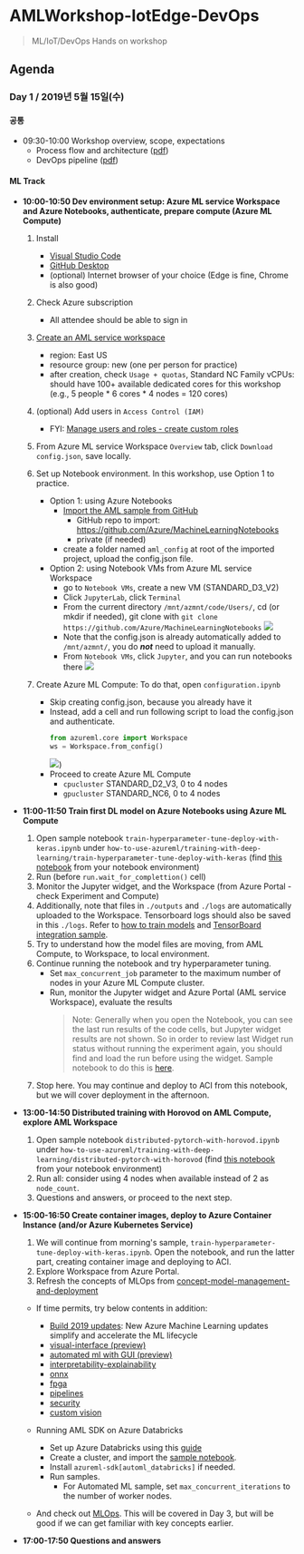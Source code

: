 # AMLWorkshop-IotEdge-DevOps
> ML/IoT/DevOps Hands on workshop

## Agenda
### Day 1 / 2019년 5월 15일(수)

#### 공통
- 09:30-10:00 Workshop overview, scope, expectations
  - Process flow and architecture ([pdf](https://github.com/dem108/AMLWorkshop-IotEdge-DevOps/blob/master/doc/decks/Microsoft%20AI%20Architecture%20one-slider-EN-v20190513.pdf))
  - DevOps pipeline ([pdf](https://github.com/dem108/AMLWorkshop-IotEdge-DevOps/blob/master/doc/decks/DevOps-ML-IotEdge-pipeline-flow-v20190513.pdf))


#### ML Track
- **10:00-10:50 Dev environment setup: Azure ML service Workspace and Azure Notebooks, authenticate, prepare compute (Azure ML Compute)**

    1. Install
        - [Visual Studio Code](https://code.visualstudio.com/)
        - [GitHub Desktop](https://desktop.github.com/)
        - (optional) Internet browser of your choice (Edge is fine, Chrome is also good)
    1. Check Azure subscription
        - All attendee should be able to sign in
    1. [Create an AML service workspace](https://docs.microsoft.com/en-us/azure/machine-learning/service/setup-create-workspace)
        - region: East US
        - resource group: new (one per person for practice)
        - after creation, check `Usage + quotas`, Standard NC Family vCPUs: should have 100+ available dedicated cores for this workshop (e.g., 5 people * 6 cores * 4 nodes = 120 cores)
    1. (optional) Add users in `Access Control (IAM)`
        - FYI: [Manage users and roles - create custom roles](https://docs.microsoft.com/en-us/azure/machine-learning/service/how-to-assign-roles#create-custom-role)
    1. From Azure ML service Workspace `Overview` tab, click `Download config.json`, save locally.
    1. Set up Notebook environment. In this workshop, use Option 1 to practice.
        - Option 1: using Azure Notebooks
            - [Import the AML sample from GitHub](https://docs.microsoft.com/en-us/azure/notebooks/create-clone-jupyter-notebooks#import-a-project-from-github)
                - GitHub repo to import: https://github.com/Azure/MachineLearningNotebooks
                - private (if needed)
            - create a folder named `aml_config` at root of the imported project, upload the config.json file.
        - Option 2: using Notebook VMs from Azure ML service Workspace
            - go to `Notebook VMs`, create a new VM (STANDARD_D3_V2)
            - Click `JupyterLab`, click `Terminal`
            - From the current directory `/mnt/azmnt/code/Users/`, cd <USERNAME> (or mkdir if needed), git clone with `git clone https://github.com/Azure/MachineLearningNotebooks`
            ![](https://raw.githubusercontent.com/dem108/AMLWorkshop-IotEdge-DevOps/master/doc/images/setup-notebook-vm-jupyterlab-gitclone.jpg)
            - Note that the config.json is already automatically added to `/mnt/azmnt/`, you do ***not*** need to upload it manually.
            - From `Notebook VMs`, click `Jupyter`, and you can run notebooks there
            ![](https://raw.githubusercontent.com/dem108/AMLWorkshop-IotEdge-DevOps/master/doc/images/setup-notebook-vm-jupyter-notebook.jpg)

    1. Create Azure ML Compute: To do that, open `configuration.ipynb`

        - Skip creating config.json, because you already have it
        - Instead, add a cell and run following script to load the config.json and authenticate.
            ```python
            from azureml.core import Workspace
            ws = Workspace.from_config()
            ```
            ![](https://raw.githubusercontent.com/dem108/AMLWorkshop-IotEdge-DevOps/master/doc/images/authenticate-workspace.jpg))
        - Proceed to create Azure ML Compute
            - `cpucluster` STANDARD_D2_V3, 0 to 4 nodes
            - `gpucluster` STANDARD_NC6, 0 to 4 nodes

- **11:00-11:50 Train first DL model on Azure Notebooks using Azure ML Compute**

    1. Open sample notebook `train-hyperparameter-tune-deploy-with-keras.ipynb` under `how-to-use-azureml/training-with-deep-learning/train-hyperparameter-tune-deploy-with-keras` (find [this notebook](https://github.com/Azure/MachineLearningNotebooks/blob/master/how-to-use-azureml/training-with-deep-learning/train-hyperparameter-tune-deploy-with-keras/train-hyperparameter-tune-deploy-with-keras.ipynb) from your notebook environment)
    1. Run (before `run.wait_for_complettion()` cell)
    1. Monitor the Jupyter widget, and the Workspace (from Azure Portal - check Experiment and Compute)
    1. Additionally, note that files in `./outputs` and `./logs` are automatically uploaded to the Workspace. Tensorboard logs should also be saved in this `./logs`. Refer to [how to train models](https://docs.microsoft.com/en-us/azure/machine-learning/service/how-to-train-ml-models#single-node-training) and [TensorBoard integration sample](https://github.com/Azure/MachineLearningNotebooks/blob/master/how-to-use-azureml/training-with-deep-learning/tensorboard/tensorboard.ipynb).
    1. Try to understand how the model files are moving, from AML Compute, to Workspace, to local environment.
    1. Continue running the notebook and try hyperparameter tuning.
        - Set `max_concurrent_job` parameter to the maximum number of nodes in your Azure ML Compute cluster.
        - Run, monitor the Jupyter widget and Azure Portal (AML service Workspace), evaluate the results
            > Note: Generally when you open the Notebook, you can see the last run results of the code cells, but Jupyter widget results are not shown. So in order to review last Widget run status without running the experiment again, you should find and load the run before using the widget. Sample notebook to do this is [here](https://github.com/dem108/AMLWorkshop-IotEdge-DevOps/blob/master/notebooks/Check-Jupyter-widget-for-a-specific-run.ipynb). 
    1. Stop here. You may continue and deploy to ACI from this notebook, but we will cover deployment in the afternoon.

- **13:00-14:50 Distributed training with Horovod on AML Compute, explore AML Workspace**

    1. Open sample notebook `distributed-pytorch-with-horovod.ipynb` under `how-to-use-azureml/training-with-deep-learning/distributed-pytorch-with-horovod` (find [this notebook](https://github.com/Azure/MachineLearningNotebooks/blob/master/how-to-use-azureml/training-with-deep-learning/distributed-pytorch-with-horovod/distributed-pytorch-with-horovod.ipynb) from your notebook environment)
    1. Run all: consider using 4 nodes when available instead of 2 as `node_count`.
    1. Questions and answers, or proceed to the next step.

- **15:00-16:50 Create container images, deploy to Azure Container Instance (and/or Azure Kubernetes Service)**

    1. We will continue from morning's sample, `train-hyperparameter-tune-deploy-with-keras.ipynb`. Open the notebook, and run the latter part, creating container image and deploying to ACI.
    1. Explore Workspace from Azure Portal.
    1. Refresh the concepts of MLOps from [concept-model-management-and-deployment](https://docs.microsoft.com/en-us/azure/machine-learning/service/concept-model-management-and-deployment)

    * If time permits, try below contents in addition:

        - [Build 2019 updates](https://azure.microsoft.com/en-us/blog/new-azure-machine-learning-updates-simplify-and-accelerate-the-ml-lifecycle/): New Azure Machine Learning updates simplify and accelerate the ML lifecycle
        - [visual-interface (preview)](https://docs.microsoft.com/en-us/azure/machine-learning/service/ui-tutorial-automobile-price-train-score)
        - [automated ml with GUI (preview)](https://docs.microsoft.com/en-us/azure/machine-learning/service/how-to-create-portal-experiments)
        - [interpretability-explainability](https://docs.microsoft.com/en-us/azure/machine-learning/service/machine-learning-interpretability-explainability)
        - [onnx](https://docs.microsoft.com/en-us/azure/machine-learning/service/concept-onnx)
        - [fpga](https://docs.microsoft.com/en-us/azure/machine-learning/service/concept-accelerate-with-fpgas)
        - [pipelines](https://docs.microsoft.com/en-us/azure/machine-learning/service/concept-ml-pipelines)
        - [security](https://docs.microsoft.com/en-us/azure/machine-learning/service/concept-enterprise-security)
        - [custom vision](https://customvision.ai)

    * Running AML SDK on Azure Databricks
        - Set up Azure Databricks using this [guide](https://docs.microsoft.com/en-us/azure/machine-learning/service/how-to-configure-environment#azure-databricks)
        - Create a cluster, and import the [sample notebook](https://github.com/Azure/MachineLearningNotebooks/blob/master/how-to-use-azureml/azure-databricks/Databricks_AMLSDK_1-4_6.dbc).
        - Install `azureml-sdk[automl_databricks]` if needed.
        - Run samples.
            - For Automated ML sample, set `max_concurrent_iterations` to the number of worker nodes.

    * And check out [MLOps](https://docs.microsoft.com/en-us/azure/machine-learning/service/concept-model-management-and-deployment). This will be covered in Day 3, but will be good if we can get familiar with key concepts earlier.

- **17:00-17:50 Questions and answers**


